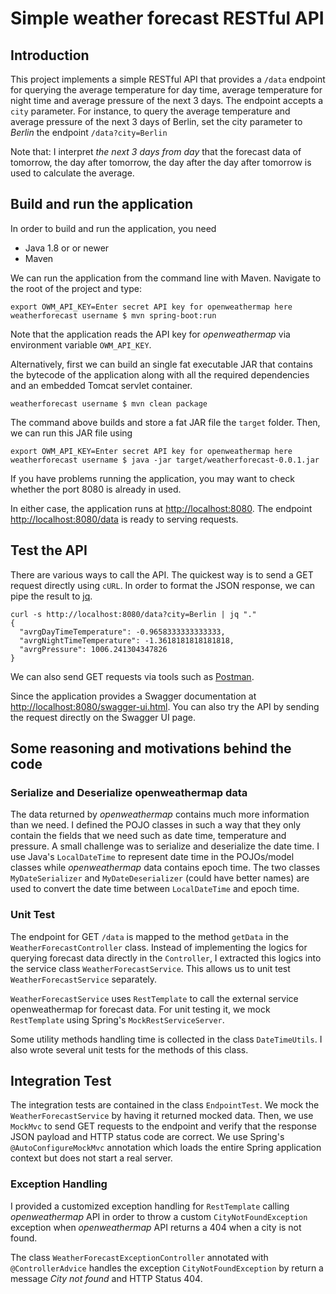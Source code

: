 
# Simple weather forecast RESTful API

## Introduction

This project implements a simple RESTful API that provides a `/data` endpoint for querying the average temperature for day time, average temperature for night time and average pressure of the next 3 days. The endpoint accepts a `city` parameter.
For instance, to query the average temperature and average pressure of the next 3 days of Berlin, set the city parameter to _Berlin_  the endpoint `/data?city=Berlin`

Note that: I interpret _the next 3 days from day_ that the forecast data of tomorrow, the day after tomorrow, the day after the day after tomorrow is used to calculate the average.

## Build and run the application

In order to build and run the application, you need

* Java 1.8 or or newer
* Maven

We can run the application from the command line with Maven. Navigate to the root of the project and type:

```
export OWM_API_KEY=Enter secret API key for openweathermap here
weatherforecast username $ mvn spring-boot:run
```

Note that the application reads the API key for _openweathermap_ via environment variable `OWM_API_KEY`.

Alternatively, first we can build an single fat executable JAR that contains the bytecode of the application along with all the required dependencies and an embedded Tomcat servlet container.

```
weatherforecast username $ mvn clean package
```

The command above builds and store a fat JAR file the `target` folder. Then, we can run this JAR file using

```
export OWM_API_KEY=Enter secret API key for openweathermap here
weatherforecast username $ java -jar target/weatherforecast-0.0.1.jar
```

If you have problems running the application, you may want to check whether the port 8080 is already in used. 


In either case, the application runs at [http://localhost:8080](http://localhost:8080). The endpoint [http://localhost:8080/data](http://localhost:8080/data) is ready to serving requests.


## Test the API

There are various ways to call the API. The quickest way is to send a GET request directly using `cURL`. In order to format the JSON response, we can pipe the result to [jq](https://stedolan.github.io/jq/).

```
curl -s http://localhost:8080/data?city=Berlin | jq "."
{
  "avrgDayTimeTemperature": -0.9658333333333333,
  "avrgNightTimeTemperature": -1.3618181818181818,
  "avrgPressure": 1006.241304347826
}
```

We can also send GET requests via tools such as [Postman](https://www.getpostman.com/).

Since the application provides a Swagger documentation at [http://localhost:8080/swagger-ui.html](http://localhost:8080/swagger-ui.html). You can also try the API by sending the request directly on the Swagger UI page.

## Some reasoning and motivations behind the code

### Serialize and Deserialize openweathermap data
The data returned by _openweathermap_ contains much more information than we need. I defined the POJO classes in such a way that they only contain the fields that we need such as date time, temperature and pressure. A small challenge was to serialize and deserialize the date time. I use Java's `LocalDateTime` to represent date time in the POJOs/model classes while _openweathermap_ data contains epoch time. The two classes `MyDateSerializer` and `MyDateDeserializer` (could have better names) are used to convert the date time between `LocalDateTime` and epoch time.

### Unit Test

The endpoint for GET `/data` is mapped to the method `getData` in the `WeatherForecastController` class. Instead of implementing the logics for querying forecast data directly in the `Controller`, I extracted this logics into the service class `WeatherForecastService`. This allows us to unit test `WeatherForecastService` separately. 

`WeatherForecastService` uses `RestTemplate` to call the external service openweathermap for forecast data. For unit testing it, we mock `RestTemplate` using Spring's `MockRestServiceServer`.

Some utility methods handling time is collected in the class `DateTimeUtils`. I also wrote several unit tests for the methods of this class.

## Integration Test

The integration tests are contained in the class `EndpointTest`. We mock the `WeatherForecastService` by having it returned mocked data. Then, we use `MockMvc` to send GET requests to the endpoint and verify that the response JSON payload and HTTP status code are correct. We use Spring's `@AutoConfigureMockMvc` annotation which loads the entire Spring application context but does not start a real server.

### Exception Handling

I provided a customized exception handling for `RestTemplate` calling _openweathermap_ API in order to throw a custom `CityNotFoundException` exception when _openweathermap_  API returns a 404 when a city is not found.

The class `WeatherForecastExceptionController` annotated with `@ControllerAdvice` handles the exception `CityNotFoundException` by return a message _City not found_ and HTTP Status 404.
